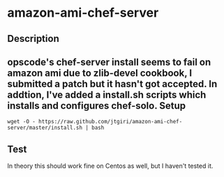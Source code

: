 amazon-ami-chef-server
======================

Description
-----------

opscode's chef-server install seems to fail on amazon ami due to zlib-devel cookbook, I submitted a patch but it hasn't got accepted. In addtion, I've added a install.sh scripts which installs and configures chef-solo.
Setup
-----
````
wget -O - https://raw.github.com/jtgiri/amazon-ami-chef-server/master/install.sh | bash
````
Test
----

In theory this should work fine on Centos as well, but I haven't tested it. 
